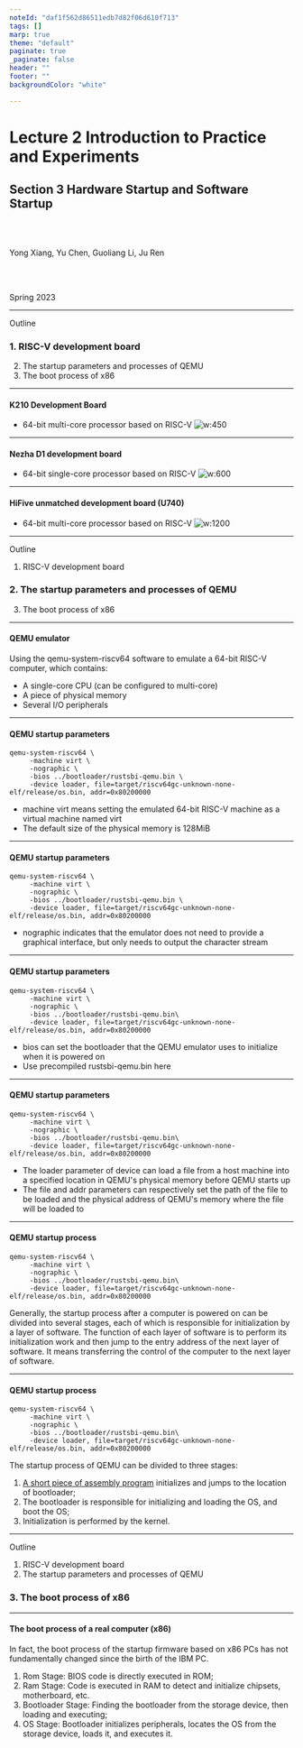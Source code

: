 ```yaml
---
noteId: "daf1f562d86511edb7d82f06d610f713"
tags: []
marp: true
theme: "default"
paginate: true
_paginate: false
header: ""
footer: ""
backgroundColor: "white"

---
```


<!-- theme: gaia -->
<!-- _class: lead -->

# Lecture 2 Introduction to Practice and Experiments
## Section 3 Hardware Startup and Software Startup

<br>
<br>

Yong Xiang, Yu Chen, Guoliang Li, Ju Ren

<br>
<br>

Spring 2023

---
Outline

### 1. RISC-V development board
2. The startup parameters and processes of QEMU
3. The boot process of x86

---
#### K210 Development Board
- 64-bit multi-core processor based on RISC-V
![w:450](figs/k210.png)

---
#### Nezha D1 development board
- 64-bit single-core processor based on RISC-V
![w:600](figs/d1.png)

---
#### HiFive unmatched development board (U740)
- 64-bit multi-core processor based on RISC-V 
![w:1200](figs/sifive-hardware.png)

---
Outline

1. RISC-V development board
### 2. The startup parameters and processes of QEMU
3. The boot process of x86

---

#### QEMU emulator

Using the qemu-system-riscv64 software to emulate a 64-bit RISC-V computer, which contains:
- A single-core CPU (can be configured to multi-core)
- A piece of physical memory
- Several I/O peripherals

---
#### QEMU startup parameters
```
qemu-system-riscv64 \
     -machine virt \
     -nographic \
     -bios ../bootloader/rustsbi-qemu.bin \
     -device loader, file=target/riscv64gc-unknown-none-elf/release/os.bin, addr=0x80200000
```
- machine virt means setting the emulated 64-bit RISC-V machine as a virtual machine named virt
- The default size of the physical memory is 128MiB

---
#### QEMU startup parameters
```
qemu-system-riscv64 \
     -machine virt \
     -nographic \
     -bios ../bootloader/rustsbi-qemu.bin \
     -device loader, file=target/riscv64gc-unknown-none-elf/release/os.bin, addr=0x80200000
```
- nographic indicates that the emulator does not need to provide a graphical interface, but only needs to output the character stream 


---
#### QEMU startup parameters
```
qemu-system-riscv64 \
     -machine virt \
     -nographic \
     -bios ../bootloader/rustsbi-qemu.bin\
     -device loader, file=target/riscv64gc-unknown-none-elf/release/os.bin, addr=0x80200000
```
- bios can set the bootloader that the QEMU emulator uses to initialize when it is powered on
- Use precompiled rustsbi-qemu.bin here

---
#### QEMU startup parameters
```
qemu-system-riscv64 \
     -machine virt \
     -nographic \
     -bios ../bootloader/rustsbi-qemu.bin\
     -device loader, file=target/riscv64gc-unknown-none-elf/release/os.bin, addr=0x80200000
```
- The loader parameter of device can load a file from a host machine into a specified location in QEMU's physical memory before QEMU starts up
- The file and addr parameters can respectively set the path of the file to be loaded and the physical address of QEMU's memory where the file will be loaded to

---
#### QEMU startup process

```
qemu-system-riscv64 \
     -machine virt \
     -nographic \
     -bios ../bootloader/rustsbi-qemu.bin\
     -device loader, file=target/riscv64gc-unknown-none-elf/release/os.bin, addr=0x80200000
```
Generally, the startup process after a computer is powered on can be divided into several stages, each of which is responsible for initialization by a layer of software. The function of each layer of software is to perform its initialization work and then jump to the entry address of the next layer of software. It means transferring the control of the computer to the next layer of software.

---

<style scoped>
{
  font-size: 30px
}
</style>


#### QEMU startup process

```
qemu-system-riscv64 \
     -machine virt \
     -nographic \
     -bios ../bootloader/rustsbi-qemu.bin\
     -device loader, file=target/riscv64gc-unknown-none-elf/release/os.bin, addr=0x80200000
```
The startup process of QEMU can be divided to three stages:
1. [A short piece of assembly program](https://github.com/LearningOS/qemu/blob/386b2a5767f7642521cd07930c681ec8a6057e60/hw/riscv/virt.c#L536) initializes and jumps to the location of bootloader;
2. The bootloader is responsible for initializing and loading the OS, and boot the OS;
3. Initialization is performed by the kernel.

---
Outline

1. RISC-V development board
2. The startup parameters and processes of QEMU
### 3. The boot process of x86

---

<style scoped>
{
  font-size: 33px
}
</style>


#### The boot process of a real computer (x86)
In fact, the boot process of the startup firmware based on x86 PCs has not fundamentally changed since the birth of the IBM PC.

1. Rom Stage: BIOS code is directly executed in ROM;
2. Ram Stage: Code is executed in RAM to detect and initialize chipsets, motherboard, etc.
3. Bootloader Stage: Finding the bootloader from the storage device, then loading and executing;
4. OS Stage: Bootloader initializes peripherals, locates the OS from the storage device, loads it, and executes it.
